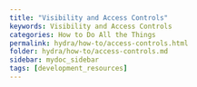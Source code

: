 ```yaml
---
title: "Visibility and Access Controls"
keywords: Visibility and Access Controls
categories: How to Do All the Things
permalink: hydra/how-to/access-controls.html
folder: hydra/how-to/access-controls.md
sidebar: mydoc_sidebar
tags: [development_resources]
---
```

